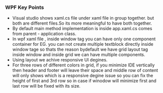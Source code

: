 ### WPF Key Points
* Visual studio shows xaml.cs file under xaml file in group together. but both are different files.So its more meaningful to have both together. 
*  By default main method implementation is inside app.xaml.cs comes from parent - application class.
*  In wpf xaml file , inside window tag you can have only one component container for EG. you can not create multiple textblock directly inside window tage so thats the reason bydefault we have grid layout tag inside window and inside grid we can have multiple components.
* Using layout we achive responsive UI degines.
* For three rows of different colors in grid, if you minimize IDE vertically then header and footer will leave their space and middle row of content will only shows which is a responsive degine issue so you can fix the height of first and 3rd row so in case if winodow will minimize first and last row will be fixed with its size.